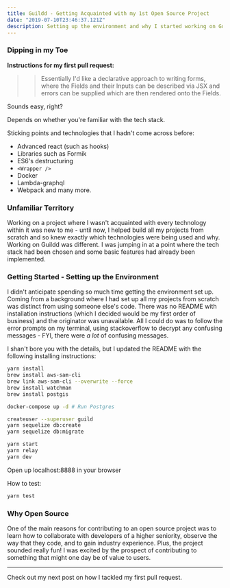 ```yaml
---
title: Guildd - Getting Acquainted with my 1st Open Source Project
date: "2019-07-10T23:46:37.121Z"
description: Setting up the environment and why I started working on Guildd
---
```


### Dipping in my Toe

**Instructions for my first pull request:**

>> Essentially I'd like a declarative approach to writing forms, where the Fields and their Inputs can be described via JSX and errors can be supplied which are then rendered onto the Fields.

Sounds easy, right?

Depends on whether you're familiar with the tech stack. 

Sticking points and technologies that I hadn't come across before:
* Advanced react (such as hooks)
* Libraries such as Formik 
* ES6's destructuring 
* `<Wrapper />`
* Docker
* Lambda-graphql
* Webpack 
and many more. 

### Unfamiliar Territory

Working on a project where I wasn't acquainted with every technology within it was new to me - until now, I helped build all my projects from scratch and so knew exactly which technologies were being used and why. Working on Guildd was different. I was jumping in at a point where the tech stack had been chosen and some basic features had already been implemented. 

### Getting Started - Setting up the Environment

I didn't anticipate spending so much time getting the environment set up. Coming from a background where I had set up all my projects from scratch was distinct from using someone else's code. There was no README with installation instructions (which I decided would be my first order of business) and the originator was unavailable. All I could do was to follow the error prompts on my terminal, using stackoverflow to decrypt any confusing messages - FYI, there were *a lot* of confusing messages.

I shan't bore you with the details, but I updated the README with the following installing instructions:

```bash
yarn install
brew install aws-sam-cli
brew link aws-sam-cli --overwrite --force
brew install watchman
brew install postgis

docker-compose up -d # Run Postgres

createuser --superuser guild
yarn sequelize db:create
yarn sequelize db:migrate

yarn start
yarn relay
yarn dev
```

Open up localhost:8888 in your browser

How to test:

```bash
yarn test
```

### Why Open Source

One of the main reasons for contributing to an open source project was to learn how to collaborate with developers of a higher seniority, observe the way that they code, and to gain industry experience. Plus, the project sounded really fun! I was excited by the prospect of contributing to something that might one day be of value to users. 

---

Check out my next post on how I tackled my first pull request.






